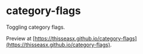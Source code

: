# category-flags

Toggling category flags.

Preview at [https://thisseasx.github.io/category-flags](https://thisseasx.github.io/category-flags).

